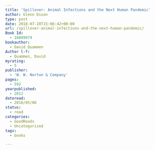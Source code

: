 ```yaml
---
title: 'Spillover: Animal Infections and the Next Human Pandemic'
author: Glenn Dixon
type: post
date: 2018-07-28T15:06:42+00:00
url: /spillover-animal-infections-and-the-next-human-pandemic/
Book Id:
  - 18889979
bookauthor:
  - David Quammen
Author l-f:
  - Quammen, David
myrating:
  - 5
publisher:
  - 'W. W. Norton & Company'
pages:
  - 592
yearpublished:
  - 2012
dateread:
  - 2016/05/06
status:
  - read
categories:
  - GoodReads
  - Uncategorized
tags:
  - books

---
```

